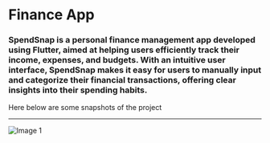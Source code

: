 <h1>Finance App</h1>

<h3>
SpendSnap is a personal finance management app developed using 
Flutter, aimed at helping users efficiently track their income, 
expenses, and budgets. With an intuitive user interface, SpendSnap 
makes it easy for users to manually input and categorize their
financial transactions, offering clear insights into their spending 
habits.
</h3>
<p>
Here below are some snapshots of the project 
</p>
<hr>
<img src="1.jpg" alt="Image 1">

<!-- <div style = ""> 
<img src="C:\Users\Tanya\OneDrive\Desktop" alt="" width="20%"/>
<img src="" alt="" width="32%"/>
<img src="" alt="" width="32%"/>
</div> -->

